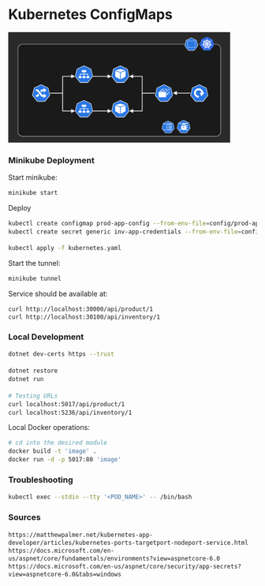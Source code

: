 # Kubernetes ConfigMaps

<img src=".docs/solution.png" width=450>

### Minikube Deployment

Start minikube:

```sh
minikube start
```

Deploy

```sh
kubectl create configmap prod-app-config --from-env-file=config/prod-app.env
kubectl create secret generic inv-app-credentials --from-env-file=config/secrets.env

kubectl apply -f kubernetes.yaml
```

Start the tunnel:

```sh
minikube tunnel
```

Service should be available at:
```
curl http://localhost:30000/api/product/1
curl http://localhost:30100/api/inventory/1
```

### Local Development

```sh
dotnet dev-certs https --trust

dotnet restore
dotnet run

# Testing URLs
curl localhost:5017/api/product/1
curl localhost:5236/api/inventory/1
```

Local Docker operations:

```sh
# cd into the desired module
docker build -t 'image' .
docker run -d -p 5017:80 'image'
```


### Troubleshooting

```sh
kubectl exec --stdin --tty '<POD_NAME>' -- /bin/bash
```

### Sources

```
https://matthewpalmer.net/kubernetes-app-developer/articles/kubernetes-ports-targetport-nodeport-service.html
https://docs.microsoft.com/en-us/aspnet/core/fundamentals/environments?view=aspnetcore-6.0
https://docs.microsoft.com/en-us/aspnet/core/security/app-secrets?view=aspnetcore-6.0&tabs=windows
```